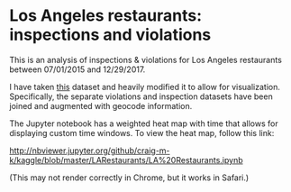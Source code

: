 # Los Angeles restaurants: inspections and violations

This is an analysis of inspections & violations for Los Angeles restaurants between 07/01/2015 and 12/29/2017. 

I have taken [this](https://www.kaggle.com/meganrisdal/la-county-restaurant-inspections-and-violations) dataset and
heavily modified it to allow for visualization.  Specifically, the separate violations and inspection datasets have been
joined and augmented with geocode information.

The Jupyter notebook has a weighted heat map with time that allows for displaying custom time windows. To view the heat map, follow this link:

http://nbviewer.jupyter.org/github/craig-m-k/kaggle/blob/master/LARestaurants/LA%20Restaurants.ipynb

(This may not render correctly in Chrome, but it works in Safari.)
